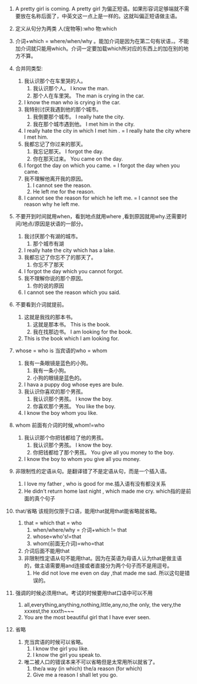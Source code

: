 1. A pretty girl is coming.    A pretty girl 为偏正短语。如果形容词足够端就不需要放在名称后面了，中英文这一点上是一样的。这就叫偏正短语做主语。     
1. 定义从句分为两类   人(宠物等):who  物:which          
2. 介词+which = where/when/why 。能加介词是因为在第二句有状语，。不能加介词就只能用which。介词一定要加载which所对应的东西上的加在别的地方不算。        

1. 合并同类型:
    1. 我认识那个在车里哭的人。
        1. 我认识那个人。   I know the man.     
        1. 那个人在车里哭。   The man is crying in the car.      
    1. I know the man who is crying in the car.      
    1. 我特别讨厌我遇到他的那个城市。     
        1. 我倒要那个城市。   I really hate the city.      
        1. 我在那个城市遇到他。    I met him in the city.     
    1. I really hate the city in which I met him . = I really hate the city where I met him.     
    1. 我都忘记了你过来的那天。      
        1. 我忘记那天。 I forgot the day.     
        1. 你在那天过来。 You came on the day.     
    1. I forgot the day on which you came. = I forgot the day when you came.    
    1. 我不理解他离开我的原因。    
        1. I cannot see the reason.     
        1. He left me for the reason.      
    1. I cannot see the reason for which he left me.   = I cannot see the reason why he left me.   
1. 不要开到时间就用when，看到地点就用where ,看到原因就用why.还需要时间/地点/原因是状语的一部分。            
    1. 我讨厌那个有湖的城市。     
        1. 那个城市有湖
    1. I really hate the city which has a lake.    
    1. 我都忘记了你忘不了的那天了。     
        1. 你忘不了那天        
    1. I forgot the day which you cannot forgot.    
    1. 我不理解你说的那个原因。     
        1. 你的说的原因     
    1. I cannot see the reason which you said.      
1. 不要看到介词就提前。    
    1. 这就是我找的那本书。    
        1. 这就是那本书。   This is the book.      
        1. 我在找那边书。   I am looking for the book.     
    1. This is the book which I am looking for.      
1. whose = who is   当宾语的who = whom        
    1. 我有一条眼镜是蓝色的小狗。      
        1. 我有一条小狗。   
        1. 小狗的眼镜是蓝色的。     
    1. I hava a puppy dog whose eyes are bule.    
    1. 我认识你喜欢的那个男孩。    
        1. 我认识那个男孩。   I know the boy.      
        1. 你喜欢那个男孩。   You like the boy.     
    1. I know the boy whom you like.     
1. whom 前面有介词的时候,whom!=who      
    1. 我认识那个你把钱都给了他的男孩。    
        1. 我认识那个男孩。 I know the boy.    
        1. 你把钱都给了那个男孩。  You give all you money to the boy.    
    1. I know the boy to whom you give all you money.    
1. 非限制性的定语从句。是翻译错了不是定语从句，而是一个插入语。      
    1. I love my father , who is good for me.插入语有没有都没关系      
    1. He didn't return home last night , which made me cry. which指的是前面的真个句子        
1. that/省略   该规则仅限于口语，能用that就用that能省略就省略。    
    1. that = which that = who   
        1. when/where/why = 介词+which != that      
        1. whose=who's!=that     
        1. whom(前面无介词)=who=that      
    1. 介词后面不能用that     
    1. 非限制性定语从句不能用that。因为在英语为母语人认为that是做主语的，做主语需要用and连接或者直接分为两个句子而不是用逗号。    
        1. He did not love me even on day ,that made me sad.    所以这句是错误的。      
1. 强调的时候必须用that。考试的时候要用that口语中可以不用    
    1. all,everything,anything,nothing,little,any,no,the only, the very,the xxxest,the xxxth~~~
    1. You are the most beautiful girl that I have ever seen.       
1. 省略    
    1. 充当宾语的时候可以省略。   
        1. I know the girl you like.    
        1. I know the girl you speak to.  
    1. 唯二被人口的错误本来不可以省略但是太常用所以就省了。     
        1. the/a way (in which)   the/a reason (for which)     
        1. Give me a reason I shall let you go.         
